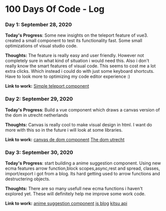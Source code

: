 # 100 Days Of Code - Log

### Day 1: September 28, 2020

**Today's Progress**: Some new insights on the teleport feature of vue3. created a small component to test its functionality fast. Some small optimizations of visual studio code.

**Thoughts:** The feature is really easy and user friendly. However not completely sure in what kind of situation i would need this. Also i don't really know the smart features of visual code. This seems to cost me a lot extra clicks. Which instead i could do with just some keyboard shortcuts. Have to look more to optimizing my code editor experience :)

**Link to work:** [Simple teleport component](https://github.com/Ralphvanderneut/100dayscodeprojects/blob/master/codeweekprojects/src/components/TeleportMe.vue)

### Day 2: September 29, 2020

**Today's Progress**: Build a vue component which draws a canvas version of the dom in utrecht netherlands

**Thoughts:** Canvas is really cool to make visual design in html. I want do more with this so in the future i will look at some libraries.

**Link to work:** [canvas de dom component](https://github.com/Ralphvanderneut/100dayscodeprojects/blob/master/codeweekprojects/src/components/DeDom.vue)
[The dom utrecht](https://www.google.com/search?q=dom+utrecht&client=firefox-b-d&source=lnms&tbm=isch&sa=X&ved=2ahUKEwj2qtPngY_sAhWJGewKHUuFDGkQ_AUoAXoECBIQAw&biw=1920&bih=938#imgrc=qu7Lplg8cuBKlM)

### Day 3: September 30, 2020

**Today's Progress**: start building a anime suggestion component. Using new ecma features arrow function,block scopes,async,rest and spread, classes, import/export i got from a blog. Its hard getting used to arrow functions and destructering objects.

**Thoughts:** There are so many usefull new ecma functions i haven't explored yet. These will definitely help me improve some work code.

**Link to work:** [anime suggestion component](https://github.com/Ralphvanderneut/100dayscodeprojects/blob/master/codeweekprojects/src/components/AnimeSuggestion.vue)
[js blog](https://manifold.co/blog/10-popular-modern-javascript-features-for-front-end-devs)
[kitsu api](https://kitsu.docs.apiary.io)
